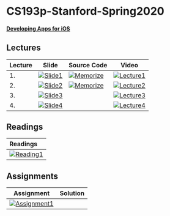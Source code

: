 # CS193p-Stanford-Spring2020
#### [Developing Apps for iOS](https://cs193p.sites.stanford.edu/about-cs193p)


## Lectures
| Lecture | Slide | Source Code | Video
| ------------- | ------------- | ------------- | ------------- 
| 1. | [![Slide1][slide1-image]][slide1-url] | [![Memorize][memorize1-image]][memorize1-url] | [![Lecture1][lecture1-image]][lecture1-url]  
| 2. | [![Slide2][slide2-image]][slide2-url] | [![Memorize][memorize2-image]][memorize2-url] | [![Lecture2][lecture2-image]][lecture2-url]  
| 3. | [![Slide3][slide3-image]][slide3-url] |  | [![Lecture3][lecture3-image]][lecture3-url]  
| 4. | [![Slide4][slide4-image]][slide4-url] |  | [![Lecture4][lecture4-image]][lecture4-url]  





[lecture1-image]:https://img.shields.io/badge/Lecture%2001-Course%20Logistics%20and%20Introduction%20to%20SwiftUI-d63031?style=social&logo=YouTube
[lecture1-url]:https://www.youtube.com/watch?v=jbtqIBpUG7g&feature=youtu.be
[memorize1-image]:https://img.shields.io/badge/Memorize-v0.1-orange?style=flat&logo=Swift
[memorize1-url]:https://github.com/maunesh/CS193p-Stanford-Spring2020/tree/master/Lectures/Lecture-01/Memorize
[slide1-image]:https://img.shields.io/badge/01-Lecture%2001-yellow?style=plastic&logo=Adobe%20Acrobat%20Reader
[slide1-url]:https://github.com/maunesh/CS193p-Stanford-Spring2020/blob/master/Slides/Lecture-01.pdf

[lecture2-image]:https://img.shields.io/badge/Lecture%2002-MVVM%20and%20the%20Swift%20Type%20System-d63031?style=social&logo=YouTube
[lecture2-url]:https://www.youtube.com/watch?v=4GjXq2Sr55Q&feature=youtu.be
[memorize2-image]:https://img.shields.io/badge/Memorize-v0.2-orange?style=flat&logo=Swift
[memorize2-url]:https://github.com/maunesh/CS193p-Stanford-Spring2020/tree/master/Lectures/Lecture-02/Memorize
[slide2-image]:https://img.shields.io/badge/02-Lecture%2002-yellow?style=plastic&logo=Adobe%20Acrobat%20Reader
[slide2-url]:https://github.com/maunesh/CS193p-Stanford-Spring2020/blob/master/Slides/Lecture-02.pdf

[lecture3-image]:https://img.shields.io/badge/Lecture%2003-Reactive%20UI%20Protocols%20Layout-d63031?style=social&logo=YouTube
[lecture3-url]:https://youtu.be/SIYdYpPXil4
[slide3-image]:https://img.shields.io/badge/03-Lecture%2002-yellow?style=plastic&logo=Adobe%20Acrobat%20Reader
[slide3-url]:https://github.com/maunesh/CS193p-Stanford-Spring2020/blob/master/Slides/Lecture-03.pdf

[lecture4-image]:https://img.shields.io/badge/Lecture%2004-Grid%20enum%20Optional-d63031?style=social&logo=YouTube
[lecture4-url]:https://youtu.be/eHEeWzFP6O4
[slide4-image]:https://img.shields.io/badge/04-Lecture%2002-yellow?style=plastic&logo=Adobe%20Acrobat%20Reader
[slide4-url]:https://github.com/maunesh/CS193p-Stanford-Spring2020/blob/master/Slides/Lecture-04.pdf

## Readings 
| Readings |
| :--           |
| [![Reading1][reading1-image]][reading1-url] |

[reading1-image]:https://img.shields.io/badge/01-Intro%20to%20Swift-blue?style=plastic&logo=Adobe%20Acrobat%20Reader
[reading1-url]:https://github.com/maunesh/CS193p-Stanford-Spring2020/blob/master/Readings/r1.pdf

## Assignments

| Assignment  | Solution
| ------------- | -------------
| [![Assignment1][assignment1-image]][assignment1-url]

[assignment1-image]:https://img.shields.io/badge/01-Memorize-green?style=plastic&logo=Adobe%20Acrobat%20Reader
[assignment1-url]:https://github.com/maunesh/CS193p-Stanford-Spring2020/blob/master/Assignments/Assignment-01/a1.pdf
